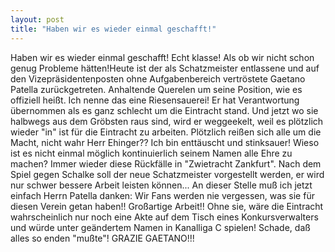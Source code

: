 ```yaml
---
layout: post
title: "Haben wir es wieder einmal geschafft!"
---
```


Haben wir es wieder einmal geschafft! Echt klasse! Als ob wir nicht schon genug Probleme hätten!Heute ist der als Schatzmeister entlassene und auf den Vizepräsidentenposten ohne Aufgabenbereich vertröstete Gaetano Patella zurückgetreten. Anhaltende Querelen um seine Position, wie es offiziell heißt. Ich nenne das eine Riesensauerei! Er hat Verantwortung übernommen als es ganz schlecht um die Eintracht stand. Und jetzt wo sie halbwegs aus dem Gröbsten raus sind, wird er weggeekelt, weil es plötzlich wieder "in" ist für die Eintracht zu arbeiten. Plötzlich reißen sich alle um die Macht, nicht wahr Herr Ehinger?? Ich bin enttäuscht und stinksauer! Wieso ist es nicht einmal möglich kontinuierlich seinem Namen alle Ehre zu machen? Immer wieder diese Rückfälle in "Zwietracht Zankfurt". Nach dem Spiel gegen Schalke soll der neue Schatzmeister vorgestellt werden, er wird nur schwer bessere Arbeit leisten können... An dieser Stelle muß ich jetzt einfach Herrn Patella danken: Wir Fans werden nie vergessen, was sie für diesen Verein getan haben!! Großartige Arbeit!! Ohne sie, wäre die Eintracht wahrscheinlich nur noch eine Akte auf dem Tisch eines Konkursverwalters und würde unter geändertem Namen in Kanalliga C spielen! Schade, daß alles so enden "mußte"! GRAZIE GAETANO!!!
